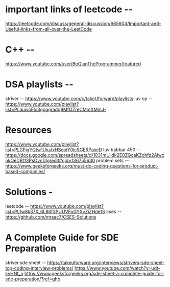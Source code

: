 # important links of leetcode --

https://leetcode.com/discuss/general-discussion/665604/Important-and-Useful-links-from-all-over-the-LeetCode

# C++ --

https://www.youtube.com/user/BoQianTheProgrammer/featured

# DSA playlists --

striver -- https://www.youtube.com/c/takeUforward/playlists
luv cp -- https://www.youtube.com/playlist?list=PLauivoElc3ggagradg8MfOZreCMmXMmJ-

# Resources

https://www.youtube.com/playlist?list=PLGFjgYQtw1UiuJxHSeoiY0jcSGERPaxeD
luv babbar 450 -- https://docs.google.com/spreadsheets/d/1031mU_dk2E0ZGcaKZohfz2AlwcnkOeDR1f3PsOynDlg/edit#gid=136755630
problem sets -- https://www.geeksforgeeks.org/must-do-coding-questions-for-product-based-companies/

# Solutions -

leetcode -- https://www.youtube.com/playlist?list=PL1w8k37X_6L86f3PUUVFoGYXvZiZHde1S
cses -- https://github.com/mrsac7/CSES-Solutions

# A Complete Guide for SDE Preparation

striver sde sheet -- https://takeuforward.org/interviews/strivers-sde-sheet-top-coding-interview-problems/
https://www.youtube.com/watch?v=udt-kvHNt_o
https://www.geeksforgeeks.org/sde-sheet-a-complete-guide-for-sde-preparation/?ref=ghb
